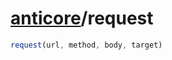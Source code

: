 # [anticore](../../../#reference)/<a name="reference">request</a>

```js
request(url, method, body, target)
```